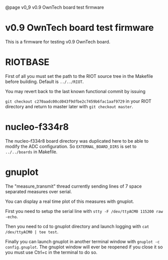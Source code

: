 @page v0_9  v0.9 OwnTech board test firmware

# v0.9 OwnTech board test firmware

This is a firmware for testing v0.9 OwnTech board.


# RIOTBASE

First of all you must set the path to the RIOT source tree in the
Makefile before building. Default is `../../RIOT`.

You may revert back to the last known functional commit by issuing

`git checkout c270aadc00cd043f9dfbe2c7459b6fac1aaf9729` in your RIOT
directory and return to master later with `git checkout master`.



# nucleo-f334r8

The nucleo-f334r8 board directory was duplicated here to be able to
modify the ADC configuration. So `EXTERNAL_BOARD_DIRS` is set to
`../../boards` in Makefile.


# gnuplot

The "measure_transmit" thread currently sending lines of 7 space
separated measures over serial.

You can display a real time plot of this measures with gnuplot.

First you need to setup the serial line with
`stty -F /dev/ttyACM0 115200 raw -echo`.

Then you need to cd to gnuplot directory and launch logging with
`cat /dev/ttyACM0 | tee test`.

Finally you can launch gnuplot in another terminal window with
`gnuplot -c config.gnuplot`. The gnuplot window will ever be reopened
if you close it so you must use Ctrl+c in the terminal to do so.


